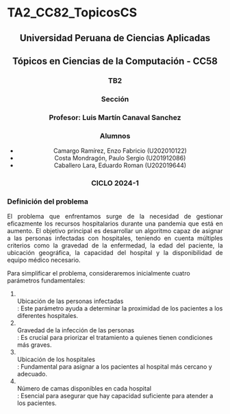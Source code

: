 # TA2_CC82_TopicosCS

 <h2 align="center">Universidad Peruana de Ciencias Aplicadas</h2>
<h2 align="center">Tópicos en Ciencias de la Computación - CC58</h2>
 
<h3 align="center"> TB2 </h3>
 
<h3 align="center"> Sección</h3>
<h3 align="center"> Profesor: Luis Martín Canaval Sanchez</h3>
<h3 align="center"> Alumnos</h3>
 <ul>
   <li align="center">Camargo Ramírez, Enzo Fabricio (U202010122)</li>
   <li align="center">Costa Mondragón, Paulo Sergio (U201912086)</li>
   <li align="center">Caballero Lara, Eduardo Roman (U202019644)</li>
 </ul>
 
 
 <h3 align="center">CICLO 2024-1</h3>

### Definición del problema

<p align="justify">
 El problema que enfrentamos surge de la necesidad de gestionar eficazmente los recursos hospitalarios durante una pandemia que está en aumento. El objetivo principal es desarrollar un algoritmo capaz de asignar a las personas infectadas con hospitales, teniendo en cuenta múltiples criterios como la gravedad de la enfermedad, la edad del paciente, la ubicación geográfica, la capacidad del hospital y la disponibilidad de equipo médico necesario.
<p>Para simplificar el problema, consideraremos inicialmente cuatro parámetros fundamentales:</p>
 <ol>
  <li><br>Ubicación de las personas infectadas</br>: Este parámetro ayuda a determinar la proximidad de los pacientes a los diferentes hospitales.</li>
  <li><br>Gravedad de la infección de las personas</br>: Es crucial para priorizar el tratamiento a quienes tienen condiciones más graves.</li>
  <li><br>Ubicación de los hospitales</br>: Fundamental para asignar a los pacientes al hospital más cercano y adecuado.</li>
  <li><br>Número de camas disponibles en cada hospital</br>: Esencial para asegurar que hay capacidad suficiente para atender a los pacientes.</li>
 </ol>
</p>
